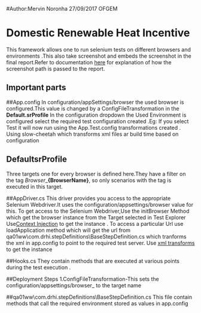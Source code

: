 ﻿#Author:Mervin Noronha 27/09/2017 OFGEM

# Domestic Renewable Heat Incentive
This framework allows one to run selenium tests on different browsers and environments .This also take screenshot and embeds the screenshot in
the final report.Refer to documentation [here](http://www.specflow.org/plus/documentation/Tutorial:-Customising-Reports) 
for explanation of how the screenshot 
path is passed to the report.

## Important parts
##App.config
In configuration/appSettings/browser the used browser is configured.This value is changed by a ConfigFileTransformation in the
 **Default.srProfile**
In the configuration dropdown the Used Environment is configured select the required test configuration created .Eg: If you select Test
 it will now run using the App.Test.config transformations created . Using slow-cheetah which transforms xml files ar build time based on configuration

## DefaultsrProfile
Three targets one for every browser is defined here.They have a filter on the tag _Browser_\_**__{BrowserName}__**,
so only scenarios with the tag is executed in this target.

##AppDriver.cs
This driver provides you access to the appropriate Selenium Webdriver.It uses the configuration/appsettings/browser value for this.
To get access to the Selenium Webdriver,Use the initBrowser Method which get the browser instance from the Target selected in Test Explorer
 Use[Context Injection](http://www.specflow.org/documentation/Context-Injection/) to get the instance .
To access a particular Url use loadApplication method which will get the url from qa01ww\com.drhi.stepDefinitions\BaseStepDefinition.cs 
which tranforms the xml in app.config to point to the required test server.
Use [xml transforms](https://marketplace.visualstudio.com/items?itemName=VisualStudioProductTeam.SlowCheetah-XMLTransforms) to get the instance  

##Hooks.cs
They contain methods that  are executed at various points during the test execution .

##Deployment Steps
1.ConfigFileTransformation-This sets the configuration/appsettings/browser_ to the target name

##qa01ww\com.drhi.stepDefinitions\BaseStepDefinition.cs
This file  contain methods that call the required environment stored as values in app.config 

